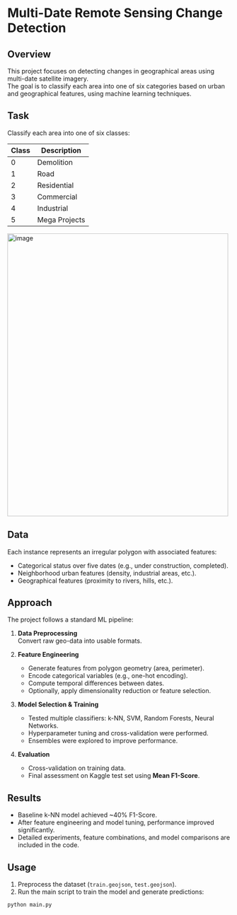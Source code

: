 # Multi-Date Remote Sensing Change Detection

## Overview
This project focuses on detecting changes in geographical areas using multi-date satellite imagery.  
The goal is to classify each area into one of six categories based on urban and geographical features, using machine learning techniques.

## Task
Classify each area into one of six classes:

| Class | Description    |
|-------|----------------|
| 0     | Demolition     |
| 1     | Road           |
| 2     | Residential    |
| 3     | Commercial     |
| 4     | Industrial     |
| 5     | Mega Projects  |

<img width="499" height="640" alt="image" src="https://github.com/user-attachments/assets/d12e00c4-0e9f-470e-9a4a-db6168da942c" />


## Data
Each instance represents an irregular polygon with associated features:  

- Categorical status over five dates (e.g., under construction, completed).  
- Neighborhood urban features (density, industrial areas, etc.).  
- Geographical features (proximity to rivers, hills, etc.).  

## Approach
The project follows a standard ML pipeline:

1. **Data Preprocessing**  
   Convert raw geo-data into usable formats.

2. **Feature Engineering**  
   - Generate features from polygon geometry (area, perimeter).  
   - Encode categorical variables (e.g., one-hot encoding).  
   - Compute temporal differences between dates.  
   - Optionally, apply dimensionality reduction or feature selection.

3. **Model Selection & Training**  
   - Tested multiple classifiers: k-NN, SVM, Random Forests, Neural Networks.  
   - Hyperparameter tuning and cross-validation were performed.  
   - Ensembles were explored to improve performance.

4. **Evaluation**  
   - Cross-validation on training data.  
   - Final assessment on Kaggle test set using **Mean F1-Score**.  

## Results
- Baseline k-NN model achieved ~40% F1-Score.  
- After feature engineering and model tuning, performance improved significantly.  
- Detailed experiments, feature combinations, and model comparisons are included in the code.

## Usage
1. Preprocess the dataset (`train.geojson`, `test.geojson`).  
2. Run the main script to train the model and generate predictions:

```bash
python main.py
